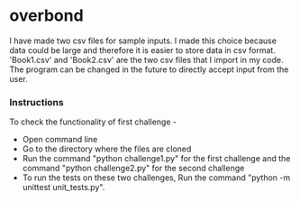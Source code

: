 # overbond

I have made two csv files for sample inputs. I made this choice because data could be large and therefore it is easier to store data in csv format. 'Book1.csv' and 'Book2.csv' are the two csv files that I import in my code. The program can be changed in the future to directly accept input from the user. 

### Instructions

To check the functionality of first challenge -
* Open command line
* Go to the directory where the files are cloned
* Run the command "python challenge1.py" for the first challenge and the command "python challenge2.py" for the second challenge
* To run the tests on these two challenges, Run the command "python -m unittest unit_tests.py".
